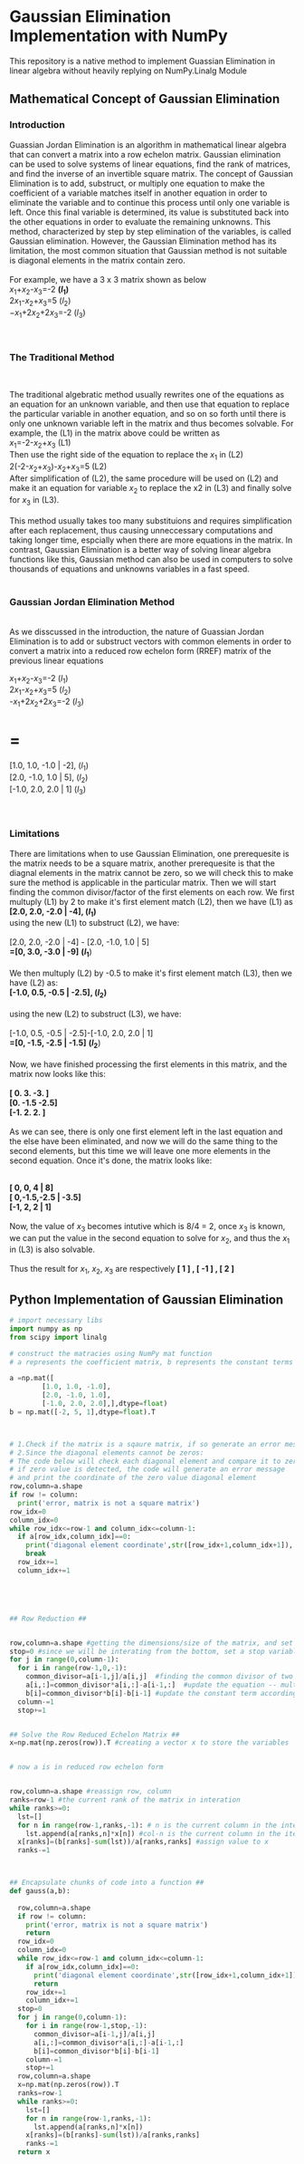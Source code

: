 # Gaussian Elimination Implementation with NumPy

This repository is a native method to implement Guassian Elimination in linear algebra without heavily replying on NumPy.Linalg Module


## Mathematical Concept of Gaussian Elimination
### Introduction

Guassian Jordan Elimination is an algorithm in mathematical linear algebra that can convert a matrix into a row echelon matrix. Gaussian elimination can be used to solve systems of linear equations, find the rank of matrices, and find the inverse of an invertible square matrix.
The concept of Gaussian Elimination is to add, substruct, or multiply one equation to make the coefficient of a variable matches itself in another equation in order to eliminate the variable and to continue this process until only one variable is left. Once this final variable is determined, its value is substituted back into the other equations in order to evaluate the remaining unknowns. This method, characterized by step by step elimination of the variables, is called Gaussian elimination.
However, the Gaussian Elimination method has its limitation, the most common situation that Gaussian method is not suitable is diagonal elements in the matrix contain zero.
<br>
<br>
For example, we have a 3 x 3 matrix shown as below<br>
$x_{1}$+$x_{2}$-$x_{3}$=-2   **($l_{1}$)**<br>
$2x_{1}$-$x_{2}$+$x_{3}$=5   ($l_{2}$)<br>
$-x_{1}$+$2x_{2}$+$2x_{3}$=-2 ($l_{3}$)<br>
<br>
<br>
### The Traditional Method
<br>

The traditional algebratic method usually rewrites one of the equations as an equation for an unknown variable, and then use that equation to replace the particular variable in another equation, and so on so forth until there is only one unknown variable left in the matrix and thus becomes solvable.
For example, the (L1) in the matrix above could be written as<br>
$x_{1}$=-2-$x_{2}$+$x_{3}$ (L1)<br>
Then use the right side of the equation to replace the $x_{1}$ in (L2) <BR>
2(-2-$x_{2}$+$x_{3}$)-$x_{2}$+$x_{3}$=5 (L2) <br>
After simplification of (L2), the same procedure will be used on (L2) and make it an equation for variable 
$x_{2}$
to replace the x2 in (L3) and finally solve for $x_{3}$ in (L3).<br>
<br>
This method usually takes too many substituions and requires simplification after each replacement, thus causing unneccessary computations and taking longer time, espcially when there are more equations in the matrix. In contrast, Gaussian Elimination is a better way of solving linear algebra functions like this, Gaussian method can also be used in computers to solve thousands of equations and unknowns variables in a fast speed.
<br>
<br>
### Gaussian Jordan Elimination Method
<br>
As we disscussed in the introduction, the nature of Guassian Jordan Elimination is to add or substruct vectors with common elements in order to convert a matrix into a reduced row echelon form (RREF)
matrix of the previous linear equations <br>

$x_{1}$+$x_{2}$-$x_{3}$=-2   ($l_{1}$)<br>
$2x_{1}$-$x_{2}$+$x_{3}$=5   ($l_{2}$)<br>
-$x_{1}$+$2x_{2}$+$2x_{3}$=-2 ($l_{3}$)<br>
# =


[1.0, 1.0, -1.0 | -2],   ($l_{1}$)<br>
[2.0, -1.0, 1.0 | 5],    ($l_{2}$)<br>
[-1.0, 2.0, 2.0 | 1]    ($l_{3}$)<br>
<br>
<br>
### Limitations
There are limitations when to use Gaussian Elimination, one prerequesite is the matrix needs to be a square matrix, another prerequesite is that the diagnal elements in the matrix cannot be zero, so we will check this to make sure the method is applicable in the particular matrix.
Then we will start finding the common divisor/factor of the first elements on each row.
We first multuply (L1) by 2 to make it's first element match (L2), then we have (L1) as <br>
**[2.0, 2.0, -2.0 | -4], ($l_{1}$)**<br>
using the new (L1) to substruct (L2), we have:<br>
<br>
[2.0, 2.0, -2.0 | -4] - [2.0, -1.0, 1.0 | 5]<br>
**=[0, 3.0, -3.0 | -9]** **($l_{1}$**)<br>
<br>
We then multuply (L2) by -0.5 to make it's first element match (L3), then we have (L2) as: <br>
**[-1.0, 0.5, -0.5 | -2.5], ($l_{2}$)**<br>
<br>
using the new (L2) to substruct (L3), we have:<br>
<br>
[-1.0, 0.5, -0.5 | -2.5]-[-1.0, 2.0, 2.0 | 1]<br>
**=[0, -1.5, -2.5 | -1.5]** **($l_{2}$**)<br>
<br>
Now, we have finished processing the first elements in this matrix, and the matrix now looks like this:<br>
<BR>
**[ 0.   3.   -3. ]** <br>
**[0.  -1.5 -2.5]**<br>
**[-1.   2.   2. ]** <br>
<br>
As we can see, there is only one first element left in the last equation and the else have been eliminated, and now we will do the same thing to the second elements, but this time we will leave one more elements in the second equation. Once it's done, the matrix looks like:<br>
<BR>

**[ 0,   0,  4 | 8]** <br>
**[ 0,-1.5,-2.5 | -3.5]**<br>
**[-1, 2, 2 | 1]**<br>
<br>
Now, the value of $x_{3}$ becomes intutive which is 8/4 = 2, once $x_{3}$ is known, we can put the value in the second equation to solve for $x_{2}$, and thus the $x_{1}$ in (L3) is also solvable. <BR>
<br>
Thus the result for $x_{1}$, $x_{2}$, $x_{3}$ are respectively **[ 1 ] , [ -1 ] , [ 2 ]**

## Python Implementation of Gaussian Elimination
```python
# import necessary libs
import numpy as np
from scipy import linalg

# construct the matracies using NumPy mat function
# a represents the coefficient matrix, b represents the constant terms matrix(Y side)

a =np.mat([
        [1.0, 1.0, -1.0],
        [2.0, -1.0, 1.0],
        [-1.0, 2.0, 2.0],],dtype=float)
b = np.mat([-2, 5, 1],dtype=float).T



# 1.Check if the matrix is a sqaure matrix, if so generate an error message
# 2.Since the diagonal elements cannot be zeros:
# The code below will check each diagonal element and compare it to zero, 
# if zero value is detected, the code will generate an error message 
# and print the coordinate of the zero value diagonal element
row,column=a.shape
if row != column:
  print('error, matrix is not a square matrix')
row_idx=0
column_idx=0
while row_idx<=row-1 and column_idx<=column-1:
  if a[row_idx,column_idx]==0:
    print('diagonal element coordinate',str([row_idx+1,column_idx+1]),'is zero')
    break
  row_idx+=1
  column_idx+=1





## Row Reduction ##


row,column=a.shape #getting the dimensions/size of the matrix, and set them as the upbond of row and column iteration
stop=0 #since we will be interating from the bottom, set a stop variable that stop the row elimination
for j in range(0,column-1):
  for i in range(row-1,0,-1):
    common_divisor=a[i-1,j]/a[i,j]  #finding the common divisor of two equations
    a[i,:]=common_divisor*a[i,:]-a[i-1,:]  #update the equation -- multiplying the equation by the common divisor and substruct the equation by the other one to eliminiate an element
    b[i]=common_divisor*b[i]-b[i-1] #update the constant term accordingly
  column-=1
  stop+=1


## Solve the Row Reduced Echelon Matrix ##
x=np.mat(np.zeros(row)).T #creating a vector x to store the variables


# now a is in reduced row echelon form


row,column=a.shape #reassign row, column
ranks=row-1 #the current rank of the matrix in interation
while ranks>=0:
  lst=[]
  for n in range(row-1,ranks,-1): # n is the current column in the interation, the first round of loop will be skipped since row-1=ranks
    lst.append(a[ranks,n]*x[n]) #col-n is the current column in the iteration, since n will always be one less than current rank(row), the first non-zero element will be kept untouched.
  x[ranks]=(b[ranks]-sum(lst))/a[ranks,ranks] #assign value to x
  ranks-=1



## Encapsulate chunks of code into a function ##
def gauss(a,b):
  
  row,column=a.shape
  if row != column:
    print('error, matrix is not a square matrix')
    return
  row_idx=0
  column_idx=0
  while row_idx<=row-1 and column_idx<=column-1:
    if a[row_idx,column_idx]==0:
      print('diagonal element coordinate',str([row_idx+1,column_idx+1]),'is zero')
      return
    row_idx+=1
    column_idx+=1
  stop=0 
  for j in range(0,column-1):
    for i in range(row-1,stop,-1):
      common_divisor=a[i-1,j]/a[i,j]  
      a[i,:]=common_divisor*a[i,:]-a[i-1,:]
      b[i]=common_divisor*b[i]-b[i-1] 
    column-=1
    stop+=1
  row,column=a.shape 
  x=np.mat(np.zeros(row)).T
  ranks=row-1 
  while ranks>=0:
    lst=[]
    for n in range(row-1,ranks,-1): 
      lst.append(a[ranks,n]*x[n]) 
    x[ranks]=(b[ranks]-sum(lst))/a[ranks,ranks] 
    ranks-=1
  return x
```
